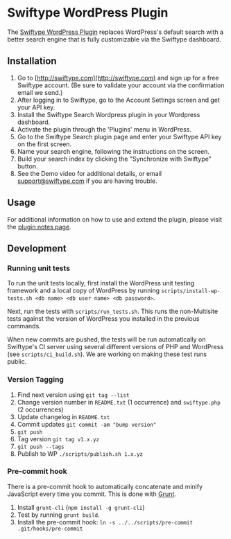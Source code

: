 # Swiftype WordPress Plugin

The [Swiftype WordPress Plugin](https://swiftype.com/wordpress) replaces WordPress's default search with a better search engine that is fully customizable via the Swiftype dashboard.

## Installation

1. Go to [http://swiftype.com](http://swiftype.com) and sign up for a free Swiftype account. (Be sure to validate your account via the confirmation email we send.)
2. After logging in to Swiftype, go to the Account Settings screen and get your API key.
3. Install the Swiftype Search Wordpress plugin in your Wordpress dashboard.
4. Activate the plugin through the 'Plugins' menu in WordPress.
5. Go to the Swiftype Search plugin page and enter your Swiftype API key on the first screen.
6. Name your search engine, following the instructions on the screen.
7. Build your search index by clicking the "Synchronize with Swiftype" button.
8. See the Demo video for additional details, or email support@swiftype.com if you are having trouble.

## Usage

For additional information on how to use and extend the plugin, please
visit the [plugin notes
page](https://wordpress.org/plugins/swiftype-search/other_notes/).

## Development

### Running unit tests

To run the unit tests locally, first install the WordPress unit testing framework and a local copy of WordPress by running `scripts/install-wp-tests.sh <db name> <db user name> <db password>`.

Next, run the tests with `scripts/run_tests.sh`. This runs the non-Multisite tests against the version of WordPress you installed in the previous commands.

When new commits are pushed, the tests will be run automatically on Swiftype's CI server using several different versions of PHP and WordPress (see `scripts/ci_build.sh`). We are working on making these test runs public.


### Version Tagging

1. Find next version using `git tag --list`
2. Change version number in `README.txt` (1 occurrence) and `swiftype.php` (2 occurrences)
3. Update changelog in `README.txt`
4. Commit updates `git commit -am "bump version"`
5. `git push`
4. Tag version `git tag v1.x.yz`
5. `git push --tags`
6. Publish to WP `./scripts/publish.sh 1.x.yz`


### Pre-commit hook

There is a pre-commit hook to automatically concatenate and minify JavaScript every time you commit. This is done with [Grunt](http://gruntjs.com/).

1. Install `grunt-cli` (`npm install -g grunt-cli`)
2. Test by running `grunt build`.
3. Install the pre-commit hook:  `ln -s ../../scripts/pre-commit .git/hooks/pre-commit`
